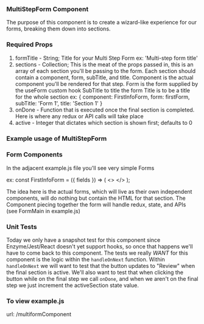 ### MultiStepForm Component

The purpose of this component is to create a wizard-like experience for our forms, breaking them down into sections.

### Required Props

1. formTitle - String; Title for your Multi Step Form ex: 'Multi-step form title'
2. sections - Collection; This is the meat of the props passed in, this is an array of each section you'll be passing to the form.
   Each section should contain a component, form, subTitle, and title.
   Component is the actual component you'll be rendered for that step.
   Form is the form supplied by the useForm custom hook
   SubTitle to title the form
   Title is to be a title for the whole section
   ex: {
   component: FirstInfoForm,
   form: firstForm,
   subTitle: 'Form 1',
   title: 'Section 1'
   }
3. onDone - Function that is executed once the final section is completed. Here is where any redux or API calls will take place
4. active - Integer that dictates which section is shown first; defaults to 0

### Example usage of MultiStepForm

<MultiStepForm
  formTitle="Multi-step form example"
  sections={sections}
  onDone={onSubmit}
  active={0}
/>

### Form Components

In the adjacent example.js file you'll see very simple Forms

ex:
const FirstInfoForm = ({ fields }) => (
<>
<FirstNameInput field={fields.first} />
<LastNameInput field={fields.last} />
<EmailInput field={fields.email} />
</>
);

The idea here is the actual forms, which will live as their own independent components, will do nothing but contain the HTML
for that section.
The Component piecing together the form will handle redux, state, and APIs (see FormMain in example.js)

### Unit Tests

Today we only have a snapshot test for this component since Enzyme/Jest/React doesn't yet support hooks, so once that happens
we'll have to come back to this component.
The tests we really _WANT_ for this component is the logic within the `handleOnNext` function.
Within `handleOnNext` we will want to test that the button updates to "Review" when the final section is active. We'll also
want to test that when clicking the button while on the final step we call `onDone`, and when we aren't on the final step we
just increment the activeSection state value.

### To view example.js

url: /multiformComponent

